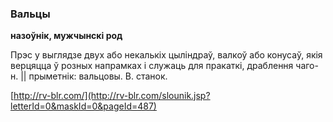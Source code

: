 ### Вальцы
**назоўнік, мужчынскі род**

Прэс у выглядзе двух або некалькіх цыліндраў, валкоў або конусаў, якія верцяцца ў розных напрамках і служаць для пракаткі, драблення чаго-н. || прыметнік: вальцовы. В. станок.

<a rel="author">[http://rv-blr.com/](http://rv-blr.com/slounik.jsp?letterId=0&maskId=0&pageId=487)</a>
